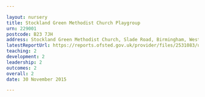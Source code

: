 ```yaml
---

layout: nursery
title: Stockland Green Methodist Church Playgroup
urn: 229001
postcode: B23 7JH
address: Stockland Green Methodist Church, Slade Road, Birmingham, West Midlands, B23 7JH
latestReportUrl: https://reports.ofsted.gov.uk/provider/files/2531083/urn/229001.pdf
teaching: 2
development: 2
leadership: 2
outcomes: 2
overall: 2
date: 30 November 2015

---
```

